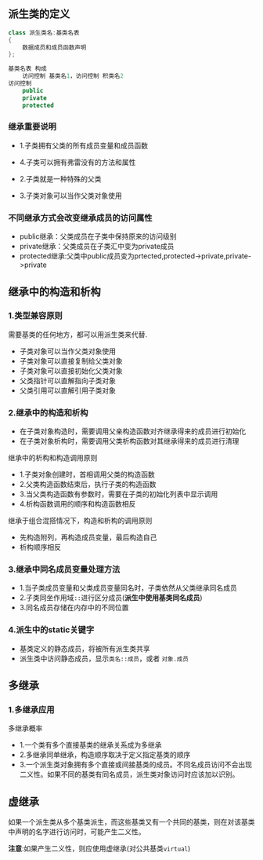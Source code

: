 ## 派生类的定义

```cpp
class 派生类名:基类名表
{
    数据成员和成员函数声明
};

基类名表 构成
    访问控制 基类名1，访问控制 积类名2
访问控制
    public
    private 
    protected
```
### 继承重要说明

* 1.子类拥有父类的所有成员变量和成员函数
* 4.子类可以拥有弗雷没有的方法和属性

* 2.子类就是一种特殊的父类
* 3.子类对象可以当作父类对象使用

### 不同继承方式会改变继承成员的访问属性

* public继承：父类成员在子类中保持原来的访问级别
* private继承：父类成员在子类汇中变为private成员
* protected继承:父类中public成员变为prtected,protected->private,private->private


## 继承中的构造和析构

### 1.类型兼容原则

需要基类的任何地方，都可以用派生类来代替.

* 子类对象可以当作父类对象使用
* 子类对象可以直接复制给父类对象
* 子类对象可以直接初始化父类对象
* 父类指针可以直解指向子类对象
* 父类引用可以直解引用子类对象

### 2.继承中的构造和析构

* 在子类对象构造时，需要调用父亲构造函数对齐继承得来的成员进行初始化
* 在子类对象析构时，需要调用父类析构函数对其继承得来的成员进行清理

继承中的析构和构造调用原则

* 1.子类对象创建时，首相调用父类的构造函数
* 2.父类构造函数结束后，执行子类的构造函数
* 3.当父类构造函数有参数时，需要在子类的初始化列表中显示调用
* 4.析构函数调用的顺序和构造函数相反

继承于组合混搭情况下，构造和析构的调用原则

* 先构造附列，再构造成员变量，最后构造自己
* 析构顺序相反

### 3.继承中同名成员变量处理方法

* 1.当子类成员变量和父类成员变量同名时，子类依然从父类继承同名成员
* 2.子类同坐作用域`::`进行区分成员(**派生中使用基类同名成员**)
* 3.同名成员存储在内存中的不同位置

### 4.派生中的static关键字

* 基类定义的静态成员，将被所有派生类共享
* 派生类中访问静态成员，显示`类名::成员`，或者 `对象.成员`

## 多继承

### 1.多继承应用

多继承概率

* 1.一个类有多个直接基类的继承关系成为多继承
* 2.多继承同单继承，构造顺序取决于定义指定基类的顺序
* 3.一个派生类对象拥有多个直接或间接基类的成员。不同名成员访问不会出现二义性。如果不同的基类有同名成员，派生类对象访问时应该加以识别。


## 虚继承

如果一个派生类从多个基类派生，而这些基类又有一个共同的基类，则在对该基类中声明的名字进行访问时，可能产生二义性。

**注意**:如果产生二义性，则应使用虚继承(对公共基类`virtual`)


